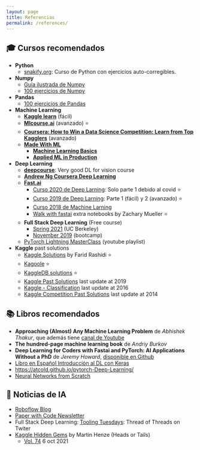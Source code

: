 ```yaml
---
layout: page
title: Referencias
permalink: /references/
---
```



## 🎓 Cursos recomendados

- **Python**
  - [snakify.org](https://snakify.org/en): Curso de Python con ejercicios auto-corregibles.
- **Numpy**
  - [Guía ilustrada de Numpy](https://medium.com/better-programming/numpy-illustrated-the-visual-guide-to-numpy-3b1d4976de1d)
  - [100 ejercicios de Numpy](https://github.com/rougier/numpy-100)
- **Pandas**
  - [100 ejercicios de Pandas](https://github.com/ajcr/100-pandas-puzzles)
- **Machine Learning**
  - [**Kaggle learn**](https://www.kaggle.com/learn) (fácil)
  - [**Mlcourse.ai**](http://mlcourse.ai) (avanzado) ⭐
  - [**Coursera: How to Win a Data Science Competition: Learn from Top Kagglers**](https://www.coursera.org/learn/competitive-data-science) (avanzado)
  - [**Made With ML**](https://madewithml.com/)
    - [**Machine Learning Basics**](https://github.com/madewithml/basics)
    - [**Applied ML in Production**](https://madewithml.com/courses/applied-ml-in-production)
- **Deep Learning**
  - [**deepcourse**](https://arthurdouillard.com/deepcourse): Very good DL for vision course
  - [**Andrew Ng Coursera Deep Learning**](https://www.coursera.org/specializations/deep-learning#courses)
  - [**Fast.ai**](http://fast.ai)
    - [Curso 2020 de Deep Larning](https://course.fast.ai): Solo parte 1 debido al covid ⭐
    - [Curso 2019 de Deep Larning](https://course19.fast.ai): Parte 1 (fácil) y 2 (avanzado) ⭐
    - [Curso 2018 de Machine Larning](http://course18.fast.ai/ml)
    - [Walk with fastai](https://walkwithfastai.com) extra notebooks by Zachary Mueller ⭐
  - **Full Stack Deep Learning** (Free course)
    - [Spring 2021](https://docs.google.com/document/d/e/2PACX-1vSSSHcahlrJRvVq4qRKDX2jYLjhgpbWZjqmDcWZ7w3FWItZrlSKw6GY7rcSj5ZkJr6M0DaR8QbKCd8S/pub) (UC Berkeley)
    - [November 2019](https://course.fullstackdeeplearning.com) (bootcamp)
  - [PyTorch Lightning MasterClass](https://www.youtube.com/playlist?list=PLaMu-SDt_RB5NUm67hU2pdE75j6KaIOv2) (youtube playlist)
- **Kaggle** past solutions
  - [Kaggle Solutions](https://farid.one/kaggle-solutions) by Farid Rashidi ⭐
  - [Kagoole](https://kagoole.herokuapp.com) ⭐
  - [KaggleDB solutions](https://kaggledb.com/solutions) ⭐
  - [Kaggle Past Solutions](http://ndres.me/kaggle-past-solutions) last update at 2019
  - [Kaggle - Classification](https://github.com/ShuaiW/kaggle-classification) last update at 2016
  - [Kaggle Competition Past Solutions](http://www.chioka.in/kaggle-competition-solutions) last update at 2014


## 📚 Libros recomendados

- **Approaching (Almost) Any Machine Learning Problem** de *Abhishek Thakur*, que además tiene [canal de Youtube](https://www.youtube.com/channel/UCBPRJjIWfyNG4X-CRbnv78A)
- **The hundred-page machine learning book** de *Andriy Burkov*
- **Deep Learning for Coders with Fastai and PyTorch: AI Applications Without a PhD** de *Jeremy Howard*, [disponible en Github](https://github.com/fastai/fastbook)
- [Libro en Español Introducción al DL con Keras](https://torres.ai/deep-learning-inteligencia-artificial-keras)
- https://atcold.github.io/pytorch-Deep-Learning/
- [Neural Networks from Scratch](https://nnfs.io)


## 📰 Noticias de IA

- [Roboflow Blog](https://blog.roboflow.com/)
- [Paper with Code Newsletter](https://paperswithcode.com/newsletter)
- Full Stack Deep Learning: [Tooling Tuesdays](https://twitter.com/full_stack_dl/status/1343997170802806784): Thread of Threads on Twiter
- [Kaggle Hidden Gems](https://twitter.com/hashtag/KaggleHiddenGems) by Martin Henze (Heads or Tails)
  - [Vol. 74](https://www.kaggle.com/general/276641) 6 oct 2021